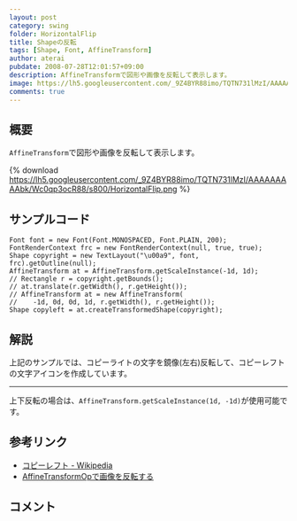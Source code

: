 ```yaml
---
layout: post
category: swing
folder: HorizontalFlip
title: Shapeの反転
tags: [Shape, Font, AffineTransform]
author: aterai
pubdate: 2008-07-28T12:01:57+09:00
description: AffineTransformで図形や画像を反転して表示します。
image: https://lh5.googleusercontent.com/_9Z4BYR88imo/TQTN731lMzI/AAAAAAAAAbk/Wc0qp3ocR88/s800/HorizontalFlip.png
comments: true
---
```

## 概要
`AffineTransform`で図形や画像を反転して表示します。

{% download https://lh5.googleusercontent.com/_9Z4BYR88imo/TQTN731lMzI/AAAAAAAAAbk/Wc0qp3ocR88/s800/HorizontalFlip.png %}

## サンプルコード
<pre class="prettyprint"><code>Font font = new Font(Font.MONOSPACED, Font.PLAIN, 200);
FontRenderContext frc = new FontRenderContext(null, true, true);
Shape copyright = new TextLayout("\u00a9", font, frc).getOutline(null);
AffineTransform at = AffineTransform.getScaleInstance(-1d, 1d);
// Rectangle r = copyright.getBounds();
// at.translate(r.getWidth(), r.getHeight());
// AffineTransform at = new AffineTransform(
//    -1d, 0d, 0d, 1d, r.getWidth(), r.getHeight());
Shape copyleft = at.createTransformedShape(copyright);
</code></pre>

## 解説
上記のサンプルでは、コピーライトの文字を鏡像(左右)反転して、コピーレフトの文字アイコンを作成しています。

- - - -
上下反転の場合は、`AffineTransform.getScaleInstance(1d, -1d)`が使用可能です。

## 参考リンク
- [コピーレフト - Wikipedia](http://en.wikipedia.org/wiki/Copyleft)
- [AffineTransformOpで画像を反転する](https://ateraimemo.com/Swing/AffineTransformOp.html)

<!-- dummy comment line for breaking list -->

## コメント
